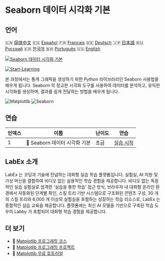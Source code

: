 # Seaborn 데이터 시각화 기본

## 언어

🇨🇳 [简体中文](README_zh.md) 🇪🇸 [Español](README_es.md) 🇫🇷 [Français](README_fr.md) 🇩🇪 [Deutsch](README_de.md) 🇯🇵 [日本語](README_ja.md) 🇷🇺 [Русский](README_ru.md) 🇰🇷 [한국어](README_ko.md) 🇧🇷 [Português](README_pt.md) 🇺🇸 [English](README.md) 

[![Seaborn 데이터 시각화 기본](https://cover-creator.labex.io/seaborn-data-visualization-basics.png?lang=ko)](https://labex.io/ko/courses/seaborn-data-visualization-basics)

[![Start-Learning](https://img.shields.io/badge/Start-Learning-whitesmoke?style=for-the-badge)](https://labex.io/ko/courses/seaborn-data-visualization-basics)

본 과정에서는 통계 그래픽을 생성하기 위한 Python 라이브러리인 Seaborn 사용법을 배우게 됩니다. Seaborn 의 정교한 시각화 도구를 사용하여 데이터를 분석하고, 유익한 시각화를 생성하며, 결과를 쉽게 전달하는 방법을 배우게 됩니다.

![Matplotlib](https://img.shields.io/badge/Matplotlib-whitesmoke?style=for-the-badge&logo=matplotlib)
![Seaborn](https://img.shields.io/badge/Seaborn-whitesmoke?style=for-the-badge&logo=seaborn)


## 연습

|   인덱스 | 이름                           | 난이도   | 연습                                                                                                      |
|----------|--------------------------------|----------|-----------------------------------------------------------------------------------------------------------|
|        1 | 📖  Seaborn 데이터 시각화 기본 | 초급     | <a target='_blank' href='https://labex.io/ko/labs/seaborn-data-visualization-basics-180237'>실습 시작</a> |

## LabEx 소개

LabEx 는 코딩과 기술에 전념하는 대화형 실습 학습 플랫폼입니다. 실험실, AI 지원 및 가상 머신을 결합하여 비디오 없는 실용적인 학습 경험을 제공합니다. 비디오 없는 독점적인 실습 실험실로 엄격한 '실습을 통한 학습' 접근 방식, 브라우저 내 대화형 온라인 환경에서 자동화된 단계별 확인, 스킬 트리 기반 시스템으로 구조화된 콘텐츠 구성, 30 개의 스킬 트리와 6,000 개 이상의 실험실을 포함하는 성장하는 학습 리소스로, LabEx 는 종합적인 실습 교육을 제공합니다. 플랫폼에는 최신 AI 모델을 기반으로 구축된 학습 도우미 Labby 가 포함되어 대화형 학습 경험을 제공합니다.

## 더 보기

- 🔗 [Matplotlib 프로그래밍 코스](https://github.com/labex-labs/awesome-programming-courses)
- 🔗 [Matplotlib 프로그래밍 프로젝트](https://github.com/labex-labs/awesome-programming-projects)
- 🔗 [Matplotlib 무료 튜토리얼](https://github.com/labex-labs/matplotlib-free-tutorials)

